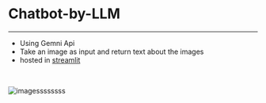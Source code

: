 # Chatbot-by-LLM
---
- Using Gemni Api
- Take an image as input and return text about the images
- hosted in <a href="https://sajjadrahman56.streamlit.app/"> streamlit</a>
<br>

![imagessssssss](https://github.com/sajjadrahman56/chatbot-by-llm/assets/67529599/051af27c-f83e-4ef7-a1ae-bba87b05a519)
